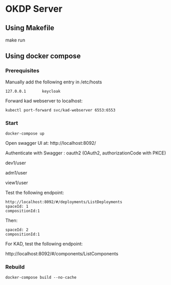 # OKDP Server

## Using Makefile

make run

## Using docker compose

### Prerequisites

Manually add the following entry in /etc/hosts

```shell
127.0.0.1       keycloak
```

Forward kad webserver to localhost:

```shell
kubectl port-forward svc/kad-webserver 6553:6553
```

### Start

```shell
docker-compose up
```

Open swagger UI at: http://localhost:8092/

Authenticate with Swagger : oauth2 (OAuth2, authorizationCode with PKCE)

dev1/user

adm1/user

view1/user

Test the following endpoint:
```
http://localhost:8092/#/deployments/ListDeployments
spaceId: 1
compositionId:1
```

Then:
```
spaceId: 2
compositionId:1
```

For KAD, test the following endpoint:

http://localhost:8092/#/components/ListComponents

### Rebuild

```shell
docker-compose build --no-cache 
```

